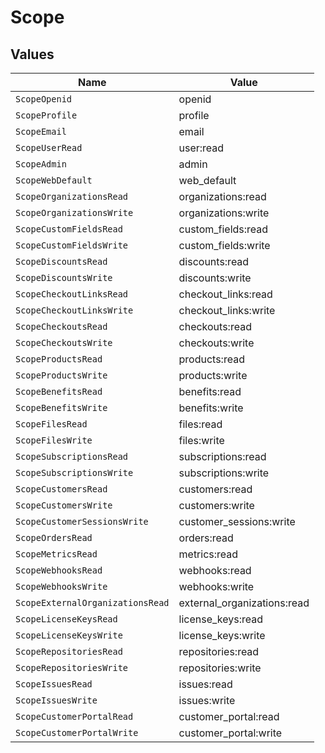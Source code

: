 # Scope


## Values

| Name                             | Value                            |
| -------------------------------- | -------------------------------- |
| `ScopeOpenid`                    | openid                           |
| `ScopeProfile`                   | profile                          |
| `ScopeEmail`                     | email                            |
| `ScopeUserRead`                  | user:read                        |
| `ScopeAdmin`                     | admin                            |
| `ScopeWebDefault`                | web_default                      |
| `ScopeOrganizationsRead`         | organizations:read               |
| `ScopeOrganizationsWrite`        | organizations:write              |
| `ScopeCustomFieldsRead`          | custom_fields:read               |
| `ScopeCustomFieldsWrite`         | custom_fields:write              |
| `ScopeDiscountsRead`             | discounts:read                   |
| `ScopeDiscountsWrite`            | discounts:write                  |
| `ScopeCheckoutLinksRead`         | checkout_links:read              |
| `ScopeCheckoutLinksWrite`        | checkout_links:write             |
| `ScopeCheckoutsRead`             | checkouts:read                   |
| `ScopeCheckoutsWrite`            | checkouts:write                  |
| `ScopeProductsRead`              | products:read                    |
| `ScopeProductsWrite`             | products:write                   |
| `ScopeBenefitsRead`              | benefits:read                    |
| `ScopeBenefitsWrite`             | benefits:write                   |
| `ScopeFilesRead`                 | files:read                       |
| `ScopeFilesWrite`                | files:write                      |
| `ScopeSubscriptionsRead`         | subscriptions:read               |
| `ScopeSubscriptionsWrite`        | subscriptions:write              |
| `ScopeCustomersRead`             | customers:read                   |
| `ScopeCustomersWrite`            | customers:write                  |
| `ScopeCustomerSessionsWrite`     | customer_sessions:write          |
| `ScopeOrdersRead`                | orders:read                      |
| `ScopeMetricsRead`               | metrics:read                     |
| `ScopeWebhooksRead`              | webhooks:read                    |
| `ScopeWebhooksWrite`             | webhooks:write                   |
| `ScopeExternalOrganizationsRead` | external_organizations:read      |
| `ScopeLicenseKeysRead`           | license_keys:read                |
| `ScopeLicenseKeysWrite`          | license_keys:write               |
| `ScopeRepositoriesRead`          | repositories:read                |
| `ScopeRepositoriesWrite`         | repositories:write               |
| `ScopeIssuesRead`                | issues:read                      |
| `ScopeIssuesWrite`               | issues:write                     |
| `ScopeCustomerPortalRead`        | customer_portal:read             |
| `ScopeCustomerPortalWrite`       | customer_portal:write            |